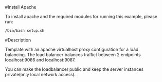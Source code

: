 #Install Apache

To install apache and the required modules for running this example, please run:

```bash
/bin/bash setup.sh
```

#Description

Template with an apache virtualhost proxy configuration for a load balancing. The load balancer balances traffict between 2 endpoints localhost:9086 and localhost:9087.

You can make the loadbalancer public and keep the server instances private(only local network access).
